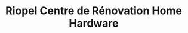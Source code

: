 ---
title: "Riopel Centre de Rénovation Home Hardware"
url: /sainte-adele/riopel-centre-de-renovation-home-hardware/
shop: Baumarkt
---